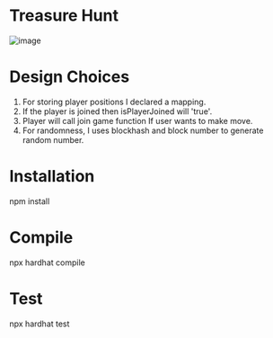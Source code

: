 # Treasure Hunt
![image](https://github.com/user-attachments/assets/02247e77-48e3-46aa-8372-c298e0fbd247)

# Design Choices
1. For storing player positions I declared a mapping.
2. If the player is joined then isPlayerJoined will 'true'.
3. Player will call join game function If user wants to make move.
4. For randomness, I uses blockhash and block number to generate random number.

# Installation
npm install

# Compile
npx hardhat compile

# Test
npx hardhat test
